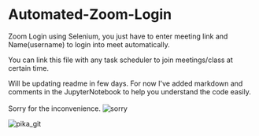 # Automated-Zoom-Login

Zoom Login using Selenium, you just have to enter meeting link and Name(username) to login into meet automatically.

You can link this file with any task scheduler to join meetings/class at certain time.



Will be updating readme in few days.
For now I've added markdown and comments in the JupyterNotebook to help you understand the code easily.
<br><br>
Sorry for the inconvenience. ![sorry](https://user-images.githubusercontent.com/77683275/151520619-f97392cf-3320-4228-81ed-37ab57c76a1f.gif)


![pika_git](https://user-images.githubusercontent.com/77683275/151503144-c62b00fc-af88-4d6c-bcee-11b2f3b4455f.gif)
